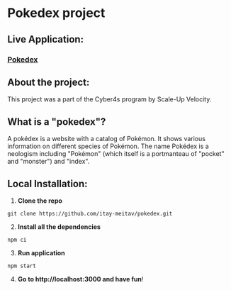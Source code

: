 # Pokedex project

## Live Application:

### [Pokedex](https://pokedex4s.tk/)

## About the project:

This project was a part of the Cyber4s program by Scale-Up Velocity.

## What is a "pokedex"?

A pokédex is a website with a catalog of Pokémon. It shows various information on different species of Pokémon. The name Pokédex is a neologism including "Pokémon" (which itself is a portmanteau of "pocket" and "monster") and "index".

## Local Installation:

1. **Clone the repo**
```
git clone https://github.com/itay-meitav/pokedex.git
```
2. **Install all the dependencies**
```
npm ci
```
3. **Run application**

```
npm start
```

4. **Go to http://localhost:3000 and have fun**!
